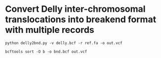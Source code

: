# Convert Delly inter-chromosomal translocations into breakend format with multiple records

`python delly2bnd.py -v delly.bcf -r ref.fa -o out.vcf`

`bcftools sort -O b -o bnd.bcf out.vcf`

